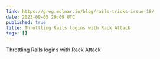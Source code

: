 ```yaml
---
link: https://greg.molnar.io/blog/rails-tricks-issue-18/
date: 2023-09-05 20:09 UTC
published: true
title: Throttling Rails logins with Rack Attack
tags: []
---
```


Throttling Rails logins with Rack Attack
